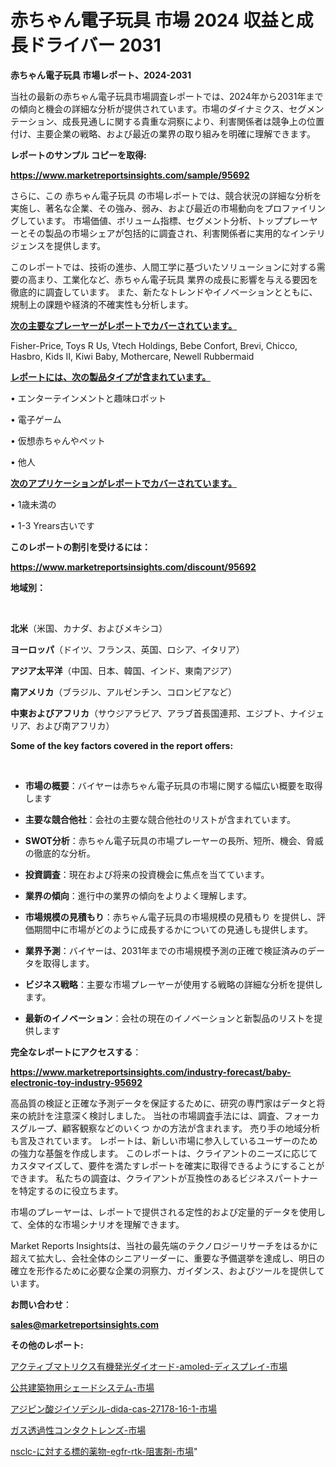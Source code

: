 # 赤ちゃん電子玩具 市場 2024 収益と成長ドライバー 2031

<strong>赤ちゃん電子玩具 市場レポート、2024-2031</strong>

当社の最新の赤ちゃん電子玩具市場調査レポートでは、2024年から2031年までの傾向と機会の詳細な分析が提供されています。市場のダイナミクス、セグメンテーション、成長見通しに関する貴重な洞察により、利害関係者は競争上の位置付け、主要企業の戦略、および最近の業界の取り組みを明確に理解できます。



<strong>レポートのサンプル コピーを取得:</strong> <a href=https://www.marketreportsinsights.com/sample/95692>

<strong><u>https://www.marketreportsinsights.com/sample/95692</u></strong></a>

さらに、この 赤ちゃん電子玩具 の市場レポートでは、競合状況の詳細な分析を実施し、著名な企業、その強み、弱み、および最近の市場動向をプロファイリングしています。 市場価値、ボリューム指標、セグメント分析、トッププレーヤーとその製品の市場シェアが包括的に調査され、利害関係者に実用的なインテリジェンスを提供します。

このレポートでは、技術の進歩、人間工学に基づいたソリューションに対する需要の高まり、工業化など、赤ちゃん電子玩具 業界の成長に影響を与える要因を徹底的に調査しています。 また、新たなトレンドやイノベーションとともに、規制上の課題や経済的不確実性も分析します。



<strong><u>次の主要なプレーヤーがレポートでカバーされています。</u></strong>

Fisher-Price, Toys R Us, Vtech Holdings, Bebe Confort, Brevi, Chicco, Hasbro, Kids II, Kiwi Baby, Mothercare, Newell Rubbermaid



<strong><u><b>レポートには、次の製品タイプが含まれています。</b></u></strong>

• エンターテインメントと趣味ロボット

• 電子ゲーム

• 仮想赤ちゃんやペット

• 他人



<strong><u><b>次のアプリケーションがレポートでカバーされています。</b></u></strong>

• 1歳未満の

• 1-3 Yrears古いです



<strong><b>このレポートの割引を受けるには：</b></strong>

<a href=https://www.marketreportsinsights.com/discount/95692>

<strong><u>https://www.marketreportsinsights.com/discount/95692</u></strong></a>



<strong>地域別：</strong>

<strong> </strong>



<strong>北米</strong>（米国、カナダ、およびメキシコ）



<strong>ヨーロッパ</strong>（ドイツ、フランス、英国、ロシア、イタリア）



<strong>アジア太平洋</strong>（中国、日本、韓国、インド、東南アジア）



<strong>南アメリカ</strong>（ブラジル、アルゼンチン、コロンビアなど）



<strong>中東およびアフリカ</strong>（サウジアラビア、アラブ首長国連邦、エジプト、ナイジェリア、および南アフリカ）



<strong>Some of the key factors covered in the report offers:</strong>

<strong> </strong>
<ul>
  <li>

<strong>市場の概要</strong>：バイヤーは赤ちゃん電子玩具の市場に関する幅広い概要を取得します</li>
  <li>

<strong>主要な競合他社</strong>：会社の主要な競合他社のリストが含まれています。</li>
  <li>

<strong>SWOT分析</strong>：赤ちゃん電子玩具の市場プレーヤーの長所、短所、機会、脅威の徹底的な分析。</li>
  <li>

<strong>投資調査</strong>：現在および将来の投資機会に焦点を当てています。</li>
  <li>

<strong>業界の傾向</strong>：進行中の業界の傾向をよりよく理解します。</li>
  <li>

<strong>市場規模の見積もり</strong>：赤ちゃん電子玩具の市場規模の見積もり を提供し、評価期間中に市場がどのように成長するかについての見通しも提供します。</li>
  <li>

<strong>業界予測</strong>：バイヤーは、2031年までの市場規模予測の正確で検証済みのデータを取得します。</li>
  <li>

<strong>ビジネス戦略</strong>：主要な市場プレーヤーが使用する戦略の詳細な分析を提供します。</li>
  <li>

<strong>最新のイノベーション</strong>：会社の現在のイノベーションと新製品のリストを提供します</li>
</ul>


<strong>完全なレポートにアクセスする</strong>：

<a href=https://www.marketreportsinsights.com/industry-forecast/baby-electronic-toy-industry-95692>

<strong><u>https://www.marketreportsinsights.com/industry-forecast/baby-electronic-toy-industry-95692</u></strong></a>

高品質の検証と正確な予測データを保証するために、研究の専門家はデータと将来の統計を注意深く検討しました。 当社の市場調査手法には、調査、フォーカスグループ、顧客観察などのいくつ かの方法が含まれます。 売り手の地域分析も言及されています。 レポートは、新しい市場に参入しているユーザーのための強力な基盤を作成します。 このレポートは、クライアントのニーズに応じてカスタマイズして、要件を満たすレポートを確実に取得できるようにすることができます。 私たちの調査は、クライアントが互換性のあるビジネスパートナーを特定するのに役立ちます。

市場のプレーヤーは、レポートで提供される定性的および定量的データを使用して、全体的な市場シナリオを理解できます。

Market Reports Insightsは、当社の最先端のテクノロジーリサーチをはるかに超えて拡大し、会社全体のシニアリーダーに、重要な予備選挙を達成し、明日の確立を形作るために必要な企業の洞察力、ガイダンス、およびツールを提供しています。



<strong><b>お問い合わせ</b></strong>：

<a href=mailto:sales@marketreportsinsights.com>

<strong><u>sales@marketreportsinsights.com</u></strong></a>



<strong>その他のレポート:</strong>

<a href=https://www.linkedin.com/pulse/アクティブマトリクス有機発光ダイオード-amoled-ディスプレイ-市場-nvudf/>アクティブマトリクス有機発光ダイオード-amoled-ディスプレイ-市場</a>

<a href=https://www.linkedin.com/pulse/公共建築物用シェードシステム-市場-2023-総合分析と事業成長戦略-2030-jfukc/>公共建築物用シェードシステム-市場</a>

<a href=https://www.linkedin.com/pulse/アジピン酸ジイソデシル-dida-cas-27178-16-1-市場-4gpyf/>アジピン酸ジイソデシル-dida-cas-27178-16-1-市場</a>

<a href=https://www.linkedin.com/pulse/ガス透過性コンタクトレンズ-市場-2023-収益と成長ドライバー-2030-q4kpf/>ガス透過性コンタクトレンズ-市場</a>

<a href=https://www.linkedin.com/pulse/nsclc-に対する標的薬物-egfr-rtk-阻害剤-市場-2023-2w3wf/>nsclc-に対する標的薬物-egfr-rtk-阻害剤-市場</a>"
